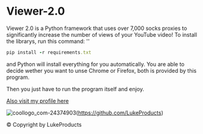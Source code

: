 # Viewer-2.0

Viewer 2.0 is a Python framework that uses  over 7,000 socks proxies to significantly increase the number of views of your YouTube video!
To install the librarys, run this command: '' 
```ruby
pip install -r requirements.txt
```
and Python will install everything for you automatically.
You are able to decide wether you want to unse Chrome or Firefox, both is provided by this program.

Then you just have to run the program itself and enjoy.

[Also visit my profile here](https://github.com/LukeProducts)


![coollogo_com-24374903](https://user-images.githubusercontent.com/73026669/110617122-9c75ad00-8195-11eb-9ba5-422356072776.png)(https://github.com/LukeProducts)



© Copyright by LukeProducts
